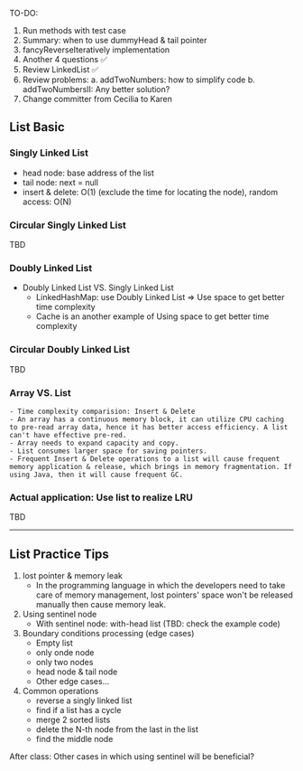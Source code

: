 TO-DO: 
1. Run methods with test case
2. Summary: when to use dummyHead & tail pointer 
3. fancyReverseIteratively implementation
4. Another 4 questions :white_check_mark:
5. Review LinkedList :white_check_mark:
6. Review problems:
    a. addTwoNumbers: how to simplify code 
    b. addTwoNumbersII: Any better solution?
7. Change committer from Cecilia to Karen


## List Basic 
### Singly Linked List
- head node: base address of the list
- tail node: next = null
- insert & delete: O(1) (exclude the time for locating the node), random access: O(N)


### Circular Singly Linked List
TBD

### Doubly Linked List
- Doubly Linked List VS. Singly Linked List
    - LinkedHashMap: use Doubly Linked List => Use space to get better time complexity
    - Cache is an another example of Using space to get better time complexity

### Circular Doubly Linked List
TBD

### Array VS. List
    - Time complexity comparision: Insert & Delete
    - An array has a continuous memory block, it can utilize CPU caching to pre-read array data, hence it has better access efficiency. A list can't have effective pre-red.
    - Array needs to expand capacity and copy.
    - List consumes larger space for saving pointers.
    - Frequent Insert & Delete operations to a list will cause frequent memory application & release, which brings in memory fragmentation. If using Java, then it will cause frequent GC.

### Actual application: Use list to realize LRU
TBD

---

## List Practice Tips
1. lost pointer & memory leak
    - In the programming language in which the developers need to take care of memory management, lost pointers' space won't be released manually then cause memory leak.
2. Using sentinel node
    - With sentinel node: with-head list (TBD: check the example code)
3. Boundary conditions processing (edge cases)
    - Empty list
    - only onde node
    - only two nodes
    - head node & tail node
    - Other edge cases...
4. Common operations
    - reverse a singly linked list
    - find if a list has a cycle
    - merge 2 sorted lists
    - delete the N-th node from the last in the list
    - find the middle node

After class:
Other cases in which using sentinel will be beneficial?